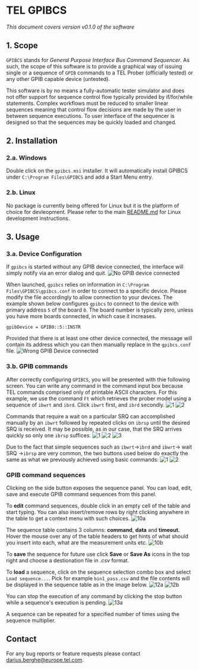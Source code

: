 # TEL GPIBCS
*This document covers version v0.1.0 of the software*
## 1. Scope
`GPIBCS` stands for *General Purpose Interface Bus Command Sequencer*. As such, the scope of this software is to provide a graphical way of issuing single or a sequence of `GPIB` commands to a TEL Prober (officially tested) or any other GPIB capable device (untested).

This software is by no means a fully-automatic tester simulator and does not offer support for sequence control flow typically provided by if/for/while statements. Complex workflows must be reduced to smaller linear sequences meaning that control flow decisions are made by the user in between sequence executions. To user interface of the sequencer is designed so that the sequences may be quickly loaded and changed.

## 2. Installation

### 2.a. Windows
Double click on the `gpibcs.msi` installer. It will automatically install GPIBCS under `C:\Program Files\GPIBCS` and add a Start Menu entry.

### 2.b. Linux
No package is currently being offered for Linux but it is the platform of choice for devleopment. Please refer to the main [README.md](https://github.com/buha/gpibcs) for Linux development instructions.

## 3. Usage

### 3.a. Device Configuration
If `gpibcs` is started without any GPIB device connected, the interface will simply notify via an error dialog and quit.
![No GPIB device connected](error-no-device.png)

When launched, `gpibcs` relies on information in `C:\Program Files\GPIBCS\gpibcs.conf` in order to connect to a specific device. Please modify the file accordingly to allow connection to your devices. The example shown below configures `gpibcs` to connect to the device with primary address `5` of the board `0`. The board number is typically zero, unless you have more boards connected, in which case it increases.
```
gpibDevice = GPIB0::5::INSTR
```
Provided that there is at least one other device connected, the message will contain its address which you can then manually replace in the `gpibcs.conf` file.
![Wrong GPIB Device connected](error-other-device.png)

### 3.b. GPIB commands
After correctly configuring `GPIBCS`, you will be presented with thie following screen. You can write any command in the command input box because TEL commands comprised only of printable ASCII characters. For this example, we use the command `Ft` which retrieves the prober model using a sequence of `ibwrt` and `ibrd`. Click `ibwrt` first, and `ibrd` secondly.
![1](01a-ibwrt.png) ![2](01b-ibrd.png)

Commands that require a wait on a particular SRQ can accomplished manually by an `ibwrt` followed by repeated clicks on `ibrsp` until the desired SRQ is received. It may be possible, as in our case, that the SRQ arrives quickly so only one `ibrsp` suffices.
![1](02a-ibwrt.png) ![2](02b-ibrsp.png) ![3](02c-ibrsp.png)

Due to the fact that simple sequences such as `ibwrt`->`ibrd` and `ibwrt`-> wait SRQ ->`ibrsp` are very common, the two buttons used below do exactly the same as what we previously achieved using basic commands:
![1](03a-ibwrt-ibrd.png) ![2](03b-ibwrt-ibrsp.png)

### GPIB command sequences
Clicking on the side button exposes the sequence panel. You can load, edit, save and execute GPIB command sequences from this panel.

To **edit** command sequences, double click in an empty cell of the table and start typing. You can also insert/remove rows by right clicking anywhere in the table to get a context menu with such choices.
![10a](10a.png)

The sequence table contains 3 columns: **command**, **data** and **timeout**. Hover the mouse over any of the table headers to get hints of what should you insert into each, what are the measurement units etc.
![10b](10b.png)

To **save** the sequence for future use click **Save** or **Save As** icons in the top right and choose a destionation file in *.csv* format.

To **load** a sequence, click on the sequence selection combo box and select `Load sequence...`. Pick for example `bin1_pass.csv` and the file contents will be displayed in the sequence table as in the image below.
![12a](12a.png)
![12b](12b.png)

You can stop the execution of any command by clicking the stop button while a sequence's execution is pending.
![13a](13a.png)

A sequence can be repeated for a specified number of times using the sequence multiplier.

## Contact
For any bug reports or feature requests please contact darius.berghe@europe.tel.com.
















